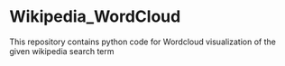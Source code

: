# Wikipedia_WordCloud
This repository contains python code for Wordcloud visualization of the given wikipedia search term
